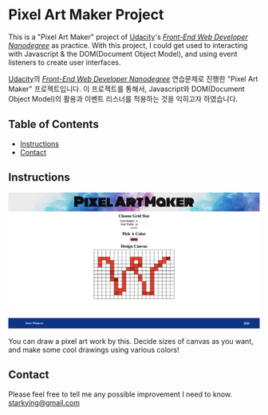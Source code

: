 # Pixel Art Maker Project

This is a "Pixel Art Maker" project of [Udacity](https://www.udacity.com/)'s _[Front-End Web Developer Nanodegree](https://www.udacity.com/course/front-end-web-developer-nanodegree--nd001)_ as practice. With this project, I could get used to interacting with Javascript & the DOM(Document Object Model), and using event listeners to create user interfaces.

[Udacity](https://www.udacity.com/)의 _[Front-End Web Developer Nanodegree](https://www.udacity.com/course/front-end-web-developer-nanodegree--nd001)_ 연습문제로 진행한 "Pixel Art Maker" 프로젝트입니다. 이 프로젝트를 통해서, Javascript와 DOM(Document Object Model)의 활용과 이벤트 리스너를 적용하는 것을 익히고자 하였습니다.

## Table of Contents

* [Instructions](#instructions)
* [Contact](#contact)

## Instructions

![preview](preview.png)

You can draw a pixel art work by this. 
Decide sizes of canvas as you want, and make some cool drawings using various colors!

## Contact


Please feel free to tell me any possible improvement I need to know. starkying@gmail.com